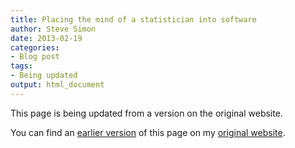 ```yaml
---
title: Placing the mind of a statistician into software
author: Steve Simon
date: 2013-02-19
categories:
- Blog post
tags:
- Being updated
output: html_document
---
```


This page is being updated from a version on the original website.

<!---More--->

You can find an [earlier version](http://www.pmean.com/13/mind.html) of this page on my [original website](http://www.pmean.com/original_site.html).